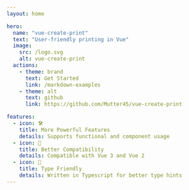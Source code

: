 ```yaml
---
layout: home

hero:
  name: "vue-create-print"
  text: "User-friendly printing in Vue"
  image:
    src: /logo.svg
    alt: vue-create-print
  actions:
    - theme: brand
      text: Get Started
      link: /markdown-examples
    - theme: alt
      text: github
      link: https://github.com/Mutter45/vue-create-print

features:
  - icon: 🛠️
    title: More Powerful Features
    details: Supports functional and component usage
  - icon: 🔗
    title: Better Compatibility  
    details: Compatible with Vue 3 and Vue 2
  - icon: 🔷
    title: Type Friendly
    details: Written in Typescript for better type hints
---
```

